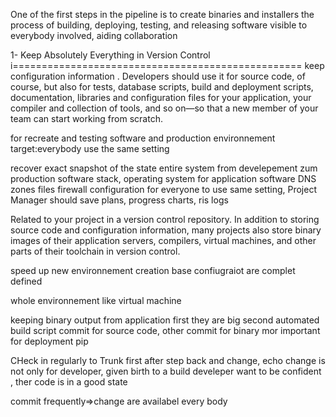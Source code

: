One of the first steps in the pipeline is to create binaries and installers
the process of building, deploying, testing, and releasing software visible to
everybody involved, aiding collaboration

1-
Keep Absolutely Everything in Version Control
i==================================================
keep configuration information
. Developers should 
use it for source code, of course, but also for tests, database scripts, build and
deployment scripts, documentation, libraries and configuration files for your
application, your compiler and collection of tools, and so on—so that a new
member of your team can start working from scratch.

for recreate and testing software  and production environnement
target:everybody use the same setting

recover exact snapshot of the state entire system from develepement zum production
software stack, 
operating system for application software
DNS zones files
firewall configuration
for everyone to use same setting, 
Project Manager should save plans, progress charts, ris logs


Related to your project in a version control repository.
In addition to storing source code and configuration information, many projects
also store binary images of their application servers, compilers, virtual machines,
and other parts of their toolchain in version control.
 
speed up new environnement creation
base confiugraiot are complet defined

whole environnement like virtual machine

keeping binary output from application
first
 they are big
second
automated build script
commit for source code, other commit for binary mor important for deployment pip

CHeck in regularly to Trunk
first after step back and change, echo 
change is not only for developer, given birth to a build
develeper want to be confident , ther code is in a good state


commit frequently=>change are availabel every body 



